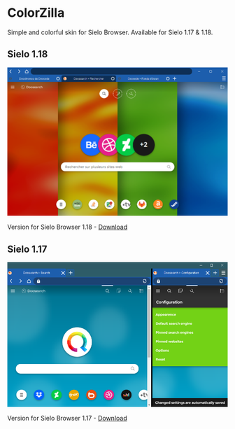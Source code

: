 # ColorZilla
Simple and colorful skin for Sielo Browser. Available for Sielo 1.17 & 1.18.

## Sielo 1.18
![Skin preview](wiki/img/screen2.png "Skin preview")

Version for Sielo Browser 1.18 - [Download](https://github.com/Aero15/ColorZilla/raw/master/output/colorzilla_1_18.snthm)

## Sielo 1.17
![Skin preview](wiki/img/screen1.png "Skin preview")

Version for Sielo Browser 1.17 - [Download](https://github.com/Aero15/ColorZilla/raw/master/output/colorzilla_1_17.snthm)
